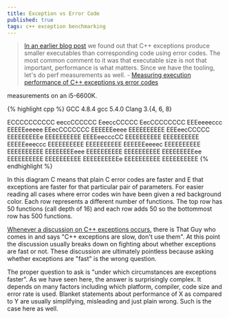 ```yaml
---
title: Exception vs Error Code
published: true
tags: c++ exception benchmarking
---
```

> [In an earlier blog post](http://nibblestew.blogspot.com/2016/12/comparing-executable-size-of-c.html) we found out that C++ exceptions produce smaller executables than corresponding code using error codes. The most common comment to it was that executable size is not that important, performance is what matters. Since we have the tooling, let's do perf measurements as well. - [Measuring execution performance of C++ exceptions vs error codes](https://nibblestew.blogspot.com/2017/01/measuring-execution-performance-of-c.html)

measurements on an i5-6600K.

{% highlight cpp %}
GCC 4.8.4    gcc 5.4.0   Clang 3.{4, 6, 8}

ECCCCCCCCCC  eeccCCCCCC  EeeccCCCCC
EecCCCCCCCC  EEEeeeeccc  EEEEEeeeee
EEecCCCCCCC  EEEEEEeeee  EEEEEEEEEE
EEEeecCCCCC  EEEEEEEEEe  EEEEEEEEEE
EEEEeecccCC  EEEEEEEEEE  EEEEEEEEEE
EEEEEeeeccc  EEEEEEEEEE  EEEEEEEEEE
EEEEEEeeeec  EEEEEEEEEE  EEEEEEEEEE
EEEEEEEEeee  EEEEEEEEEE  EEEEEEEEEE
EEEEEEEEEee  EEEEEEEEEE  EEEEEEEEEE
EEEEEEEEEEe  EEEEEEEEEE  EEEEEEEEEE
{% endhighlight %}

In this diagram C means that plain C error codes are faster and E that exceptions are faster for that particular pair of parameters. For easier reading all cases where error codes win have been given a red background color. Each row represents a different number of functions. The top row has 50 functions (call depth of 16) and each row adds 50 so the bottommost row has 500 functions.

[Whenever a discussion on C++ exceptions occurs,](http://nibblestew.blogspot.fr/2017/01/measuring-execution-performance-of-c.html) there is That Guy who comes in and says "C++ exceptions are slow, don't use them". At this point the discussion usually breaks down on fighting about whether exceptions are fast or not. These discussion are ultimately pointless because asking whether exceptions are "fast" is the wrong question.

The proper question to ask is "under which circumstances are exceptions faster". As we have seen here, the answer is surprisingly complex. It depends on many factors including which platform, compiler, code size and error rate is used. Blanket statements about performance of X as compared to Y are usually simplifying, misleading and just plain wrong. Such is the case here as well.
